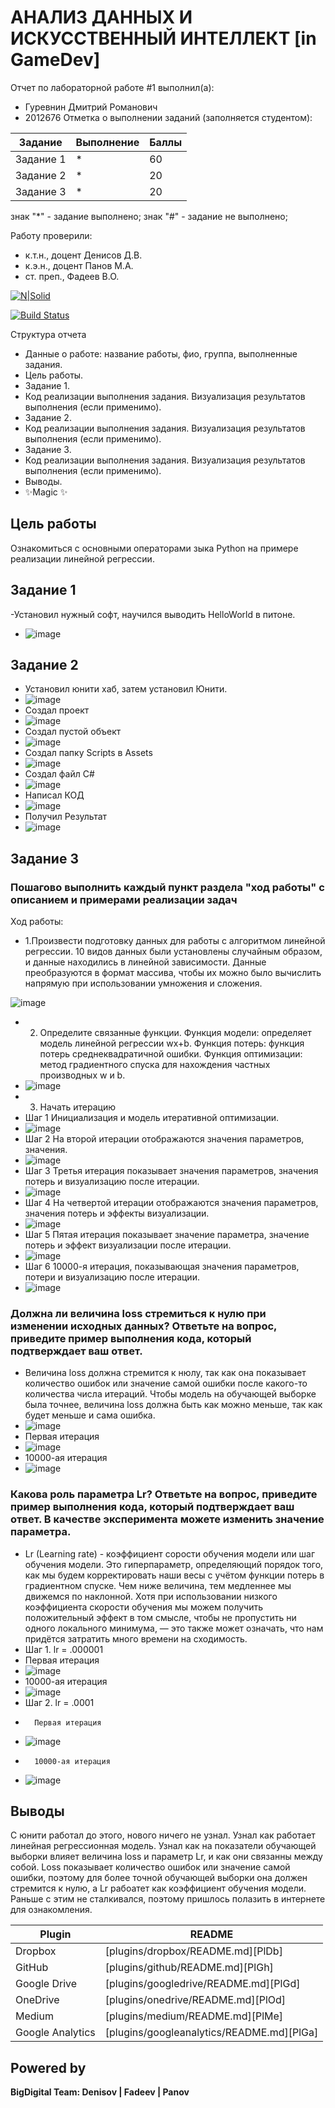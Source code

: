# АНАЛИЗ ДАННЫХ И ИСКУССТВЕННЫЙ ИНТЕЛЛЕКТ [in GameDev]
Отчет по лабораторной работе #1 выполнил(а):
- Гуревнин Дмитрий Романович
- 2012676
Отметка о выполнении заданий (заполняется студентом):

| Задание | Выполнение | Баллы |
| ------ | ------ | ------ |
| Задание 1 | * | 60 |
| Задание 2 | * | 20 |
| Задание 3 | * | 20 |

знак "*" - задание выполнено; знак "#" - задание не выполнено;

Работу проверили:
- к.т.н., доцент Денисов Д.В.
- к.э.н., доцент Панов М.А.
- ст. преп., Фадеев В.О.

[![N|Solid](https://cldup.com/dTxpPi9lDf.thumb.png)](https://nodesource.com/products/nsolid)

[![Build Status](https://travis-ci.org/joemccann/dillinger.svg?branch=master)](https://travis-ci.org/joemccann/dillinger)

Структура отчета

- Данные о работе: название работы, фио, группа, выполненные задания.
- Цель работы.
- Задание 1.
- Код реализации выполнения задания. Визуализация результатов выполнения (если применимо).
- Задание 2.
- Код реализации выполнения задания. Визуализация результатов выполнения (если применимо).
- Задание 3.
- Код реализации выполнения задания. Визуализация результатов выполнения (если применимо).
- Выводы.
- ✨Magic ✨

## Цель работы
Ознакомиться с основными операторами зыка Python на примере реализации линейной регрессии.

## Задание 1
-Установил нужный софт, научился выводить HelloWorld в питоне. 
- ![image](https://user-images.githubusercontent.com/80514942/192501737-7cd6b5ce-71fd-4b2e-9b41-8b6e37daa2a5.png)

## Задание 2
- Установил юнити хаб, затем установил Юнити. 
- ![image](https://user-images.githubusercontent.com/80514942/192501880-a30104f2-bb3b-4031-b073-cf5b2f5444ae.png)
- Создал проект
- ![image](https://user-images.githubusercontent.com/80514942/192501929-60b3fa2a-2226-4fac-889f-dc41b7c51288.png)
- Создал пустой объект 
- ![image](https://user-images.githubusercontent.com/80514942/192502024-25a0bf14-a46e-4793-87bc-9b30e3bd03c3.png)
- Создал папку Scripts в Assets 
- ![image](https://user-images.githubusercontent.com/80514942/192502168-572f42d0-b3cb-4a6c-995b-cbfc11630aee.png)
- Создал файл C#
- ![image](https://user-images.githubusercontent.com/80514942/192502270-d6131e39-7a30-466a-9578-92474afa91f0.png)
- Написал КОД 
- ![image](https://user-images.githubusercontent.com/80514942/192502320-1c025d35-a01b-414e-8f2c-8bb5d7dbf16e.png)
- Получил Результат 
- ![image](https://user-images.githubusercontent.com/80514942/192502383-eebf267d-9a43-4f67-95e7-c479f3791f01.png)

## Задание 3
### Пошагово выполнить каждый пункт раздела "ход работы" с описанием и примерами реализации задач
Ход работы:
- 1.Произвести подготовку данных для работы с алгоритмом линейной регрессии. 10 видов данных были установлены случайным образом, и данные находились в линейной зависимости. Данные преобразуются в формат массива, чтобы их можно было вычислить напрямую при использовании умножения и сложения.


![image](https://user-images.githubusercontent.com/80514942/192485647-4110b24c-a3a1-4b08-9b42-eebd2a0b7f12.png)



- 2. Определите связанные функции. Функция модели: определяет модель линейной регрессии wx+b. Функция потерь: функция потерь среднеквадратичной ошибки. Функция оптимизации: метод градиентного спуска для нахождения частных производных w и b.
- ![image](https://user-images.githubusercontent.com/80514942/192486463-f9e02fe9-6150-4f97-8271-2de15016ee54.png)
- 3. Начать итерацию
-   Шаг 1 Инициализация и модель итеративной оптимизации.
-   ![image](https://user-images.githubusercontent.com/80514942/192486952-ca3d3af7-37ae-4617-9bbf-a1c854351a4b.png)
-   Шаг 2 На второй итерации отображаются значения параметров, значения.
-   ![image](https://user-images.githubusercontent.com/80514942/192487110-e2b55f5b-bbe6-4c8c-9a38-0fab3ce370b6.png)
-   Шаг 3 Третья итерация показывает значения параметров, значения потерь и визуализацию после итерации.
-   ![image](https://user-images.githubusercontent.com/80514942/192487268-1abc39eb-0ff5-4955-8cce-dac4ed88fc25.png)
-   Шаг 4 На четвертой итерации отображаются значения параметров, значения потерь и эффекты визуализации.
-   ![image](https://user-images.githubusercontent.com/80514942/192487452-b04ae8f0-3419-4a8e-9cb0-28361522ec6b.png)
-   Шаг 5 Пятая итерация показывает значение параметра, значение потерь и эффект визуализации после итерации.
-   ![image](https://user-images.githubusercontent.com/80514942/192487535-18f92e1c-55f6-450b-8a8e-da786a9f218d.png)
-   Шаг 6 10000-я итерация, показывающая значения параметров, потери и визуализацию после итерации.
-   ![image](https://user-images.githubusercontent.com/80514942/192487635-f949c30c-7b69-47bf-90fd-0b717ba7a141.png)


### Должна ли величина loss стремиться к нулю при изменении исходных данных? Ответьте на вопрос, приведите пример выполнения кода, который подтверждает ваш ответ.

- Величина loss должна стремится к нюлу, так как она показывает количество ошибок или значение самой ошибки после какого-то количества числа итераций. Чтобы модель на обучающей выборке была точнее, величина loss должна быть как можно меньше, так как будет меньше и сама ошибка. 
- ![image](https://user-images.githubusercontent.com/80514942/192489238-e30f21ab-11fa-4295-9c7b-ae3ae4da510a.png)
-  Первая итерация 
-  ![image](https://user-images.githubusercontent.com/80514942/192489853-9597293a-818b-4544-8647-44232d52bbdb.png)
-  10000-ая итерация 
-  ![image](https://user-images.githubusercontent.com/80514942/192490018-1576a267-9afc-49fe-a935-dfae6b18b40e.png)




### Какова роль параметра Lr? Ответьте на вопрос, приведите пример выполнения кода, который подтверждает ваш ответ. В качестве эксперимента можете изменить значение параметра.

- Lr (Learning rate) - коэффициент сорости обучения модели или шаг обучения модели. Это гиперпараметр, определяющий порядок того, как мы будем корректировать наши весы с учётом функции потерь в градиентном спуске. Чем ниже величина, тем медленнее мы движемся по наклонной. Хотя при использовании низкого коэффициента скорости обучения мы можем получить положительный эффект в том смысле, чтобы не пропустить ни одного локального минимума, — это также может означать, что нам придётся затратить много времени на сходимость.
-  Шаг 1. lr = .000001
-    Первая итерация
- ![image](https://user-images.githubusercontent.com/80514942/192492009-f7608192-f9b2-4990-b300-8f158a980133.png)
-    10000-ая итерация
- ![image](https://user-images.githubusercontent.com/80514942/192492157-4e09e922-6684-44c0-bf13-72629614ea3c.png)
-    Шаг 2. lr = .0001
-    	Первая итерация
- ![image](https://user-images.githubusercontent.com/80514942/192492396-87343f5a-6d5a-4093-91b3-6277ab871496.png)
-       10000-ая итерация 
- ![image](https://user-images.githubusercontent.com/80514942/192492593-93068852-c85e-4a90-a9c9-b9cddd29fbce.png)


## Выводы

С юнити работал до этого, нового ничего не узнал. Узнал как работает линейная регрессионная модель. Узнал как на показатели обучающей выборки влияет величина loss и параметр Lr, и как они связанны между собой. Loss показывает количество ошибок или значение самой ошибки, поэтому для более точной обучающей выборки она должен стремится к нулю, а Lr рабоатет как коэффициент обучения модели. Раньше с этим не сталкивался, поэтому пришлось полазить в интернете для ознакомления. 

| Plugin | README |
| ------ | ------ |
| Dropbox | [plugins/dropbox/README.md][PlDb] |
| GitHub | [plugins/github/README.md][PlGh] |
| Google Drive | [plugins/googledrive/README.md][PlGd] |
| OneDrive | [plugins/onedrive/README.md][PlOd] |
| Medium | [plugins/medium/README.md][PlMe] |
| Google Analytics | [plugins/googleanalytics/README.md][PlGa] |

## Powered by

**BigDigital Team: Denisov | Fadeev | Panov**
